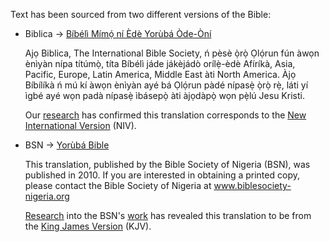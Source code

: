 Text has been sourced from two different versions of the Bible:

 * Biblica &rarr; [Bíbélì Mímọ́ ní Èdè Yorùbá Òde-Òní](https://www.bible.com/versions/911-ycb-bibeli-mimo-ni-ede-yoruba-de-ni)

   Ajọ Biblica, The International Bible Society, ń pèsè ọ̀rọ̀ Ọlọ́run fún àwọn ènìyàn nípa títúmọ̀, 
   títa Bíbélì jáde jákèjádò orílẹ̀-èdè Afíríkà, Asia, Pacific, Europe, Latin America, Middle East 
   àti North America. Àjọ Bíbílíkà ń mú kí àwọn ènìyàn ayé bá Ọlọ́run pàdé nípasẹ̀ ọ̀rọ̀ rẹ̀, láti yí 
   ìgbé ayé wọn padà nípasẹ̀ ìbásepọ̀ àti àjọdàpọ̀ wọn pẹ̀lú Jesu Kristi.
   
   Our [research](https://www.biblica.com/bible/) has confirmed this translation corresponds to the [New International Version](https://en.wikipedia.org/wiki/New_International_Version) (NIV).
   
 * BSN &rarr; [Yorùbá Bible](https://www.bible.com/versions/207-bm-yoruba-bible)
 
   This translation, published by the Bible Society of Nigeria (BSN), was published in 2010. 
   If you are interested in obtaining a printed copy, please contact the Bible Society of Nigeria at 
   www.biblesociety-nigeria.org
   
   [Research](http://store.biblesociety-nigeria.org/index.php?route=product/product&product_id=57) into the BSN's [work](https://yaoota.com/en-ng/product/bsn-bibeli-mimo-holy-bible-compact-bible-king-james-version-price-from-jumia-nigeria) has revealed this translation to be from the [King James Version](https://en.wikipedia.org/wiki/King_James_Version) (KJV).
